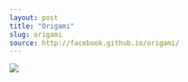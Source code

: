 ```yaml
---
layout: post
title: "Origami"
slug: origami
source: http://facebook.github.io/origami/
---
```


<img src="/beautiful-open/screenshots/origami.png">
